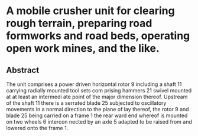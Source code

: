 # A mobile crusher unit for clearing rough terrain, preparing road formworks and road beds, operating open work mines, and the like.

## Abstract
The unit comprises a power driven horizontal rotor 9 including a shaft 11 carrying radially mounted tool sets com prising hammers 21 swivel mounted at at least an intermedi ate point of the major dimension thereof. Upstream of the shaft 11 there is a serrated blade 25 subjected to oscillatory movements in a normal direction to the plane of lay thereof, the rotor 9 and blade 25 being carried on a frame 1 the rear ward end whereof is mounted on two wheels 6 intercon nected by an axle 5 adapted to be raised from and lowered onto the frame 1.